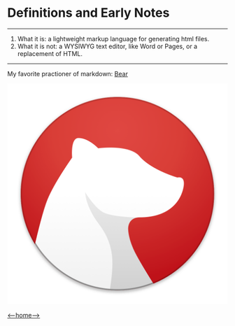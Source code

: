 # Definitions and Early Notes
---
1. What it is: a lightweight markup language for generating html files.
2. What it is not: a WYSIWYG text editor, like Word or Pages, or a replacement of HTML. 
---
My favorite practioner of markdown: [Bear](https://bear.app)

![Bear Icon](bear-icon.jpg)

[<--home-->](README.md)
